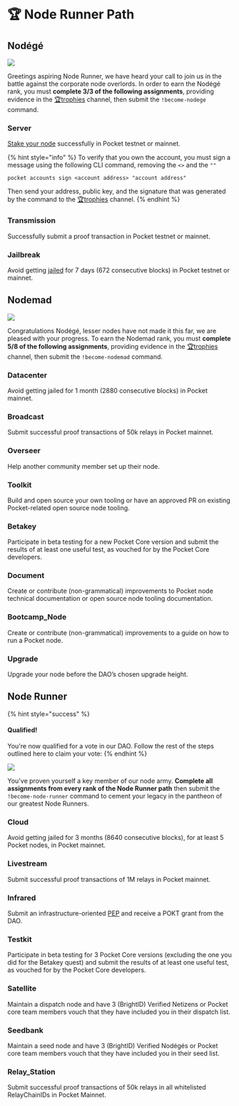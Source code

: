# 🏆 Node Runner Path

## Nodégé

![](../../../.gitbook/assets/node\_banner1.png)

Greetings aspiring Node Runner, we have heard your call to join us in the battle against the corporate node overlords. In order to earn the Nodégé rank, you must **complete 3/3 of the following assignments**, providing evidence in the [🏆trophies](https://discord.com/channels/553741558869131266/763504639299289138) channel, then submit the `!become-nodege` command.

### Server

[Stake your node](../../node-runner/#stake-the-validator) successfully in Pocket testnet or mainnet.

{% hint style="info" %}
To verify that you own the account, you must sign a message using the following CLI command, removing the `<>` and the `""`

```
pocket accounts sign <account address> "account address"
```

Then send your address, public key, and the signature that was generated by the command to the [🏆trophies](https://discord.com/channels/553741558869131266/763504639299289138) channel.
{% endhint %}

### Transmission

Successfully submit a proof transaction in Pocket testnet or mainnet.

### Jailbreak

Avoid getting [jailed](../../../v0/glossary.md#jail) for 7 days (672 consecutive blocks) in Pocket testnet or mainnet.

## Nodemad

![](../../../.gitbook/assets/node\_banner2.png)

Congratulations Nodégé, lesser nodes have not made it this far, we are pleased with your progress. To earn the Nodemad rank, you must **complete 5/8 of the following assignments**, providing evidence in the [🏆trophies](https://discord.com/channels/553741558869131266/763504639299289138) channel, then submit the `!become-nodemad` command.

### Datacenter

Avoid getting jailed for 1 month (2880 consecutive blocks) in Pocket mainnet.

### Broadcast

Submit successful proof transactions of 50k relays in Pocket mainnet.

### Overseer

Help another community member set up their node.

### Toolkit

Build and open source your own tooling or have an approved PR on existing Pocket-related open source node tooling.

### Betakey

Participate in beta testing for a new Pocket Core version and submit the results of at least one useful test, as vouched for by the Pocket Core developers.

### Document

Create or contribute (non-grammatical) improvements to Pocket node technical documentation or open source node tooling documentation.

### Bootcamp\_Node

Create or contribute (non-grammatical) improvements to a guide on how to run a Pocket node.

### Upgrade

Upgrade your node before the DAO’s chosen upgrade height.

## Node Runner

{% hint style="success" %}
#### Qualified!

You're now qualified for a vote in our DAO. Follow the rest of the steps outlined here to claim your vote:
{% endhint %}

![](../../../.gitbook/assets/node\_banner3.png)

You've proven yourself a key member of our node army. **Complete all assignments from every rank of the Node Runner path** then submit the `!become-node-runner` command to cement your legacy in the pantheon of our greatest Node Runners.

### Cloud

Avoid getting jailed for 3 months (8640 consecutive blocks), for at least 5 Pocket nodes, in Pocket mainnet.

### Livestream

Submit successful proof transactions of 1M relays in Pocket mainnet.

### Infrared

Submit an infrastructure-oriented [PEP](../submit-a-proposal/pep-pocket-ecosystem-proposal.md) and receive a POKT grant from the DAO.

### Testkit

Participate in beta testing for 3 Pocket Core versions (excluding the one you did for the Betakey quest) and submit the results of at least one useful test, as vouched for by the Pocket Core developers.

### Satellite

Maintain a dispatch node and have 3 (BrightID) Verified Netizens or Pocket core team members vouch that they have included you in their dispatch list.

### Seedbank

Maintain a seed node and have 3 (BrightID) Verified Nodégés or Pocket core team members vouch that they have included you in their seed list.

### Relay\_Station

Submit successful proof transactions of 50k relays in all whitelisted RelayChainIDs in Pocket Mainnet.
